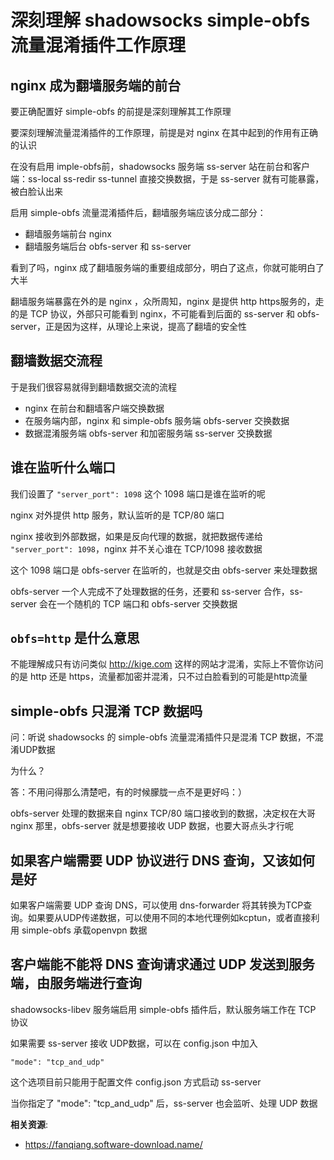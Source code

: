深刻理解 shadowsocks simple-obfs 流量混淆插件工作原理
===============================

nginx 成为翻墙服务端的前台
-------------

要正确配置好 simple-obfs 的前提是深刻理解其工作原理

要深刻理解流量混淆插件的工作原理，前提是对 nginx 在其中起到的作用有正确的认识

在没有启用 imple-obfs前，shadowsocks 服务端 ss-server 站在前台和客户端：ss-local ss-redir ss-tunnel 直接交换数据，于是 ss-server 就有可能暴露，被白脸认出来

启用 simple-obfs 流量混淆插件后，翻墙服务端应该分成二部分：

- 翻墙服务端前台 nginx
- 翻墙服务端后台 obfs-server 和 ss-server

看到了吗，nginx 成了翻墙服务端的重要组成部分，明白了这点，你就可能明白了大半

翻墙服务端暴露在外的是 nginx ，众所周知，nginx 是提供 http https服务的，走的是 TCP 协议，外部只可能看到 nginx，不可能看到后面的 ss-server 和 obfs-server，正是因为这样，从理论上来说，提高了翻墙的安全性

翻墙数据交流程
---------------

于是我们很容易就得到翻墙数据交流的流程

- nginx 在前台和翻墙客户端交换数据
- 在服务端内部，nginx 和  simple-obfs 服务端 obfs-server 交换数据
- 数据混淆服务端 obfs-server 和加密服务端 ss-server 交换数据

谁在监听什么端口
--------------

我们设置了 `"server_port": 1098` 这个 1098 端口是谁在监听的呢

nginx 对外提供 http 服务，默认监听的是 TCP/80 端口

nginx 接收到外部数据，如果是反向代理的数据，就把数据传递给  `"server_port": 1098`，nginx 并不关心谁在 TCP/1098 接收数据

这个 1098 端口是 obfs-server 在监听的，也就是交由 obfs-server 来处理数据

obfs-server 一个人完成不了处理数据的任务，还要和 ss-server 合作，ss-server 会在一个随机的 TCP 端口和 obfs-server 交换数据

`obfs=http` 是什么意思
--------------------

不能理解成只有访问类似 http://kige.com 这样的网站才混淆，实际上不管你访问的是 http 还是 https，流量都加密并混淆，只不过白脸看到的可能是http流量

simple-obfs 只混淆 TCP 数据吗
---------------------------

问：听说 shadowsocks 的 simple-obfs 流量混淆插件只是混淆 TCP 数据，不混淆UDP数据

为什么？

答：不用问得那么清楚吧，有的时候朦胧一点不是更好吗：）

obfs-server 处理的数据来自 nginx TCP/80 端口接收到的数据，决定权在大哥 nginx 那里，obfs-server 就是想要接收 UDP 数据，也要大哥点头才行呢

如果客户端需要 UDP 协议进行 DNS 查询，又该如何是好
----------------

如果客户端需要 UDP 查询 DNS，可以使用 dns-forwarder 将其转换为TCP查询。如果要从UDP传递数据，可以使用不同的本地代理例如kcptun，或者直接利用 simple-obfs 承载openvpn 数据

客户端能不能将 DNS 查询请求通过 UDP 发送到服务端，由服务端进行查询
-------------------

shadowsocks-libev 服务端启用 simple-obfs 插件后，默认服务端工作在 TCP 协议

如果需要 ss-server 接收 UDP数据，可以在 config.json 中加入

    "mode": "tcp_and_udp"

这个选项目前只能用于配置文件 config.json 方式启动 ss-server

当你指定了 "mode": "tcp_and_udp" 后，ss-server 也会监听、处理 UDP 数据

**相关资源**:

- https://fanqiang.software-download.name/